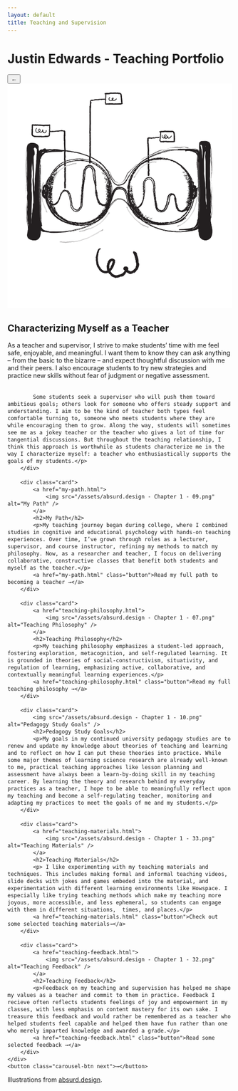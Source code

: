 ```yaml
---
layout: default
title: Teaching and Supervision
---
```

<head>
    <meta charset="UTF-8">
    <meta name="viewport" content="width=device-width, initial-scale=1.0">
    <title>{{ page.title }}</title>
    <link rel="stylesheet" href="{{ site.baseurl }}/assets/css/style.css">
    <script src="{{ site.baseurl }}/assets/js/carousel.js" defer></script>
</head>

<h1>Justin Edwards - Teaching Portfolio</h1>

<div class="carousel-container">
    <button class="carousel-btn prev">←</button>
    <div class="carousel">
        <div class="card">
            <img src="/assets/absurd.design - Chapter 1 - 04.png" alt="Characterizing myself as a teacher" />
            <h2>Characterizing Myself as a Teacher</h2>
            <p>As a teacher and supervisor, I strive to make students’ time with me feel safe, enjoyable, and meaningful. I want them to know they can ask anything – from the basic to the bizarre – and expect thoughtful discussion with me and their peers. I also encourage students to try new strategies and practice new skills without fear of judgment or negative assessment.<br><br>
            
            Some students seek a supervisor who will push them toward ambitious goals; others look for someone who offers steady support and understanding. I aim to be the kind of teacher both types feel comfortable turning to, someone who meets students where they are while encouraging them to grow. Along the way, students will sometimes see me as a jokey teacher or the teacher who gives a lot of time for tangential discussions. But throughout the teaching relationship, I think this approach is worthwhile as students characterize me in the way I characterize myself: a teacher who enthusiastically supports the goals of my students.</p>
        </div>
        
        <div class="card">
            <a href="my-path.html">
                <img src="/assets/absurd.design - Chapter 1 - 09.png" alt="My Path" />
            </a>
            <h2>My Path</h2>
            <p>My teaching journey began during college, where I combined studies in cognitive and educational psychology with hands-on teaching experiences. Over time, I’ve grown through roles as a lecturer, supervisor, and course instructor, refining my methods to match my philosophy. Now, as a researcher and teacher, I focus on delivering collaborative, constructive classes that benefit both students and myself as the teacher.</p>
            <a href="my-path.html" class="button">Read my full path to becoming a teacher →</a>
        </div>

        <div class="card">
            <a href="teaching-philosophy.html">
                <img src="/assets/absurd.design - Chapter 1 - 07.png" alt="Teaching Philosophy" />
            </a>
            <h2>Teaching Philosophy</h2>
            <p>My teaching philosophy emphasizes a student-led approach, fostering exploration, metacognition, and self-regulated learning. It is grounded in theories of social-constructivism, situativity, and regulation of learning, emphasizing active, collaborative, and contextually meaningful learning experiences.</p>
            <a href="teaching-philosophy.html" class="button">Read my full teaching philosophy →</a>
        </div>

        <div class="card">
            <img src="/assets/absurd.design - Chapter 1 - 10.png" alt="Pedagogy Study Goals" />
            <h2>Pedagogy Study Goals</h2>
            <p>My goals in my continued university pedagogy studies are to renew and update my knowledge about theories of teaching and learning and to reflect on how I can put these theories into practice. While some major themes of learning science research are already well-known to me, practical teaching approaches like lesson planning and assessment have always been a learn-by-doing skill in my teaching career. By learning the theory and research behind my everyday practices as a teacher, I hope to be able to meaningfully reflect upon my teaching and become a self-regulating teacher, monitoring and adapting my practices to meet the goals of me and my students.</p>
        </div>
        
        <div class="card">
            <a href="teaching-materials.html">
                <img src="/assets/absurd.design - Chapter 1 - 33.png" alt="Teaching Materials" />
            </a>
            <h2>Teaching Materials</h2>
            <p> I like experimenting with my teaching materials and techniques. This includes making formal and informal teaching videos, slide decks with jokes and games embeded into the material, and experimentation with different learning environments like Howspace. I especially like trying teaching methods which make my teaching more joyous, more accessible, and less ephemeral, so students can engage with them in different situations,  times, and places.</p>
            <a href="teaching-materials.html" class="button">Check out some selected teaching materials→</a>
        </div>

        <div class="card">
            <a href="teaching-feedback.html">
                <img src="/assets/absurd.design - Chapter 1 - 32.png" alt="Teaching Feedback" />
            </a>
            <h2>Teaching Feedback</h2>
            <p>Feedback on my teaching and supervision has helped me shape my values as a teacher and commit to them in practice. Feedback I recieve often reflects students feelings of joy and empowerment in my classes, with less emphasis on content mastery for its own sake. I treasure this feedback and would rather be remembered as a teacher who helped students feel capable and helped them have fun rather than one who merely imparted knowledge and awarded a grade.</p>
            <a href="teaching-feedback.html" class="button">Read some selected feedback →</a>
        </div>
    </div>
    <button class="carousel-btn next">→</button>
</div>

Illustrations from <a href = "https://absurd.design">absurd.design</a>.

